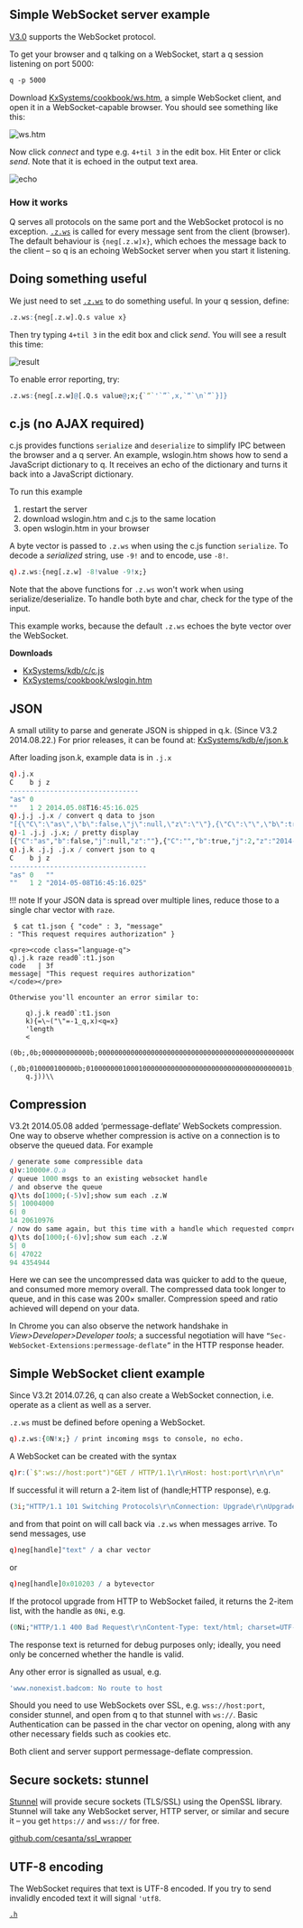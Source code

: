 ## Simple WebSocket server example

[V3.0](/ref/releases/ChangesIn3.0/) supports the WebSocket protocol.

To get your browser and q talking on a WebSocket, start a q session listening on port 5000:
```bash
q -p 5000
```
Download <i class="fa fa-github"></i> [KxSystems/cookbook/ws.htm](https://github.com/KxSystems/cookbook/blob/master/ws.htm), a simple WebSocket client, and open it in a WebSocket-capable browser. You should see something like this:

![ws.htm](/img/websocket-wso.png)

Now click _connect_ and type e.g. `4+til 3` in the edit box. Hit Enter or click _send_. Note that it is echoed in the output text area.

![echo](/img/websocket-echo.png)


### How it works

Q serves all protocols on the same port and the WebSocket protocol is no exception. [`.z.ws`](/ref/dotz/#zws-websockets) is called for every message sent from the client (browser). The default behaviour is `{neg[.z.w]x}`, which echoes the message back to the client – so q is an echoing WebSocket server when you start it listening.


## Doing something useful

We just need to set [`.z.ws`](/ref/dotz/#zws-websockets) to do something useful. In your q session, define:
```q
.z.ws:{neg[.z.w].Q.s value x}
```
Then try typing `4+til 3` in the edit box and click _send_. You will see a result this time:

![result](/img/websocket-result.png)

To enable error reporting, try:
```q
.z.ws:{neg[.z.w]@[.Q.s value@;x;{`“`'`”`,x,`“`\n`”`}]}
```


## c.js (no AJAX required)

c.js provides functions `serialize` and `deserialize` to simplify IPC between the browser and a q server. An example, wslogin.htm shows how to send a JavaScript dictionary to q. It receives an echo of the dictionary and turns it back into a JavaScript dictionary.

To run this example

1. restart the server
2. download wslogin.htm and c.js to the same location
4. open wslogin.htm in your browser

A byte vector is passed to `.z.ws` when using the c.js function `serialize`. To decode a *serialized* string, use `-9!` and to encode, use `-8!`.
```q
q).z.ws:{neg[.z.w] -8!value -9!x;}
```
Note that the above functions for `.z.ws` won't work when using serialize/deserialize. To handle both byte and char, check for the type of the input.

This example works, because the default `.z.ws` echoes the byte vector over the WebSocket.

<i class="fa fa-download"></i> **Downloads**

- <i class="fa fa-github"></i> [KxSystems/kdb/c/c.js](https://github.com/KxSystems/kdb/blob/master/c/c.js)
- <i class="fa fa-github"></i> [KxSystems/cookbook/wslogin.htm](https://github.com/KxSystems/cookbook/blob/master/wslogin.htm)


## JSON

A small utility to parse and generate JSON is shipped in q.k. (Since V3.2 2014.08.22.) For prior releases, it can be found at:
<i class="fa fa-github"></i> [KxSystems/kdb/e/json.k](https://github.com/KxSystems/kdb/blob/master/e/json.k)

After loading json.k, example data is in `.j.x`
```q
q).j.x
C    b j z                      
--------------------------------
"as" 0                          
""   1 2 2014.05.08T16:45:16.025
q).j.j .j.x / convert q data to json
"[{\"C\":\"as\",\"b\":false,\"j\":null,\"z\":\"\"},{\"C\":\"\",\"b\":true,\"j\":2,\"z\":\"2014-05-08T16:45:16.025\"}]"
q)-1 .j.j .j.x; / pretty display
[{"C":"as","b":false,"j":null,"z":""},{"C":"","b":true,"j":2,"z":"2014-05-08T16:45:16.025"}]
q).j.k .j.j .j.x / convert json to q
C    b j z                        
----------------------------------
"as" 0   ""                       
""   1 2 "2014-05-08T16:45:16.025"
```

!!! note
    If your JSON data is spread over multiple lines, reduce those to a single char vector with `raze`.
    <pre><code class="language-bash">
    $ cat t1.json 
    {
        "code" : 3,
        "message" : "This request requires authorization"
    }
    </code></pre>
    
    <pre><code class="language-q">
    q).j.k raze read0`:t1.json
    code   | 3f
    message| "This request requires authorization"
    </code></pre>

    Otherwise you'll encounter an error similar to:
    
        q).j.k read0`:t1.json
        k){=\~("\"=-1_q,x)<q=x}
        'length
        <
        (0b;,0b;000000000000b;00000000000000000000000000000000000000000000000000b)
        (,0b;010000100000b;01000000010001000000000000000000000000000000000001b;,0b)
        q.j))\\


## Compression

V3.2t 2014.05.08 added ‘permessage-deflate’ WebSockets compression. One way to observe whether compression is active on a connection is to observe the queued data. For example
```q
/ generate some compressible data
q)v:10000#.Q.a 
/ queue 1000 msgs to an existing websocket handle
/ and observe the queue
q)\ts do[1000;(-5)v];show sum each .z.W
5| 10004000
6| 0
14 20610976
/ now do same again, but this time with a handle which requested compression
q)\ts do[1000;(-6)v];show sum each .z.W
5| 0
6| 47022
94 4354944
```
Here we can see the uncompressed data was quicker to add to the queue, and consumed more memory overall. The compressed data took longer to queue, and in this case was 200× smaller. Compression speed and ratio achieved will depend on your data.

In Chrome you can also observe the network handshake in _View&gt;Developer&gt;Developer tools_; a successful negotiation will have `“Sec-WebSocket-Extensions:permessage-deflate”` in the HTTP response header.


## Simple WebSocket client example

Since V3.2t 2014.07.26, q can also create a WebSocket connection, i.e. operate as a client as well as a server.

`.z.ws` must be defined before opening a WebSocket.
```q
q).z.ws:{0N!x;} / print incoming msgs to console, no echo.
```
A WebSocket can be created with the syntax
```q
q)r:(`$":ws://host:port")"GET / HTTP/1.1\r\nHost: host:port\r\n\r\n"
```
If successful it will return a 2-item list of (handle;HTTP response), e.g.
```q
(3i;"HTTP/1.1 101 Switching Protocols\r\nConnection: Upgrade\r\nUpgrade: websocket\r\nSec-WebSocket-Accept: HSmrc0sMlYUkAGmm5OPpG2HaGWk=\r\nSec-WebSocket-Extensions: permessage-deflate\r\n\r\n")
```
and from that point on will call back via `.z.ws` when messages arrive. To send messages, use
```q
q)neg[handle]"text" / a char vector
```
or
```q
q)neg[handle]0x010203 / a bytevector
```
If the protocol upgrade from HTTP to WebSocket failed, it returns the 2-item list, with the handle as `0Ni`, e.g.
```q
(0Ni;"HTTP/1.1 400 Bad Request\r\nContent-Type: text/html; charset=UTF-8...")
```
The response text is returned for debug purposes only; ideally, you need only be concerned whether the handle is valid.

Any other error is signalled as usual, e.g.
```q
'www.nonexist.badcom: No route to host
```
Should you need to use WebSockets over SSL, e.g. `wss://host:port`, consider stunnel, and open from q to that stunnel with `ws://`. Basic Authentication can be passed in the char vector on opening, along with any other necessary fields such as cookies etc.

Both client and server support permessage-deflate compression.


## Secure sockets: stunnel

[Stunnel](http://en.wikipedia.org/wiki/Stunnel) <i class="fa fa-wikipedia-w"></i> will provide secure sockets (TLS/SSL) using the OpenSSL library. Stunnel will take any WebSocket server, HTTP server, or similar and secure it – you get `https://` and `wss://` for free.

<i class="fa fa-github"></i> [github.com/cesanta/ssl_wrapper](https://github.com/cesanta/ssl_wrapper)


## UTF-8 encoding

The WebSocket requires that text is UTF-8 encoded. If you try to send invalidly encoded text it will signal `'utf8`.

<i class="fa fa-hand-o-right"></i> [`.h`](/ref/doth)


